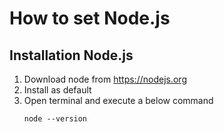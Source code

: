 # How to set Node.js
## Installation Node.js
1. Download node from https://nodejs.org
2. Install as default
3. Open terminal and execute a below command
   ~~~
   node --version
   ~~~
